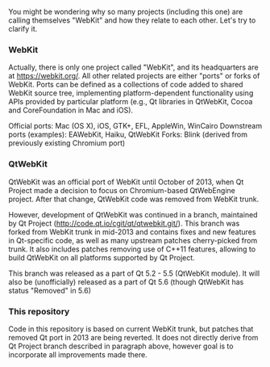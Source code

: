 You might be wondering why so many projects (including this one) are calling themselves "WebKit" and how they relate to each other. Let's try to clarify it.

### WebKit

Actually, there is only one project called "WebKit", and its headquarters are at https://webkit.org/. All other related projects are either "ports" or forks of WebKit. Ports can be defined as a collections of code added to shared WebKit source tree, implementing platform-dependent functionality using APIs provided by particular platform (e.g., Qt libraries in QtWebKit, Cocoa and CoreFoundation in Mac and iOS).

Official ports: Mac (OS X), iOS, GTK+, EFL, AppleWin, WinCairo
Downstream ports (examples): EAWebKit, Haiku, QtWebKit
Forks: Blink (derived from previously existing Chromium port)

### QtWebKit

QtWebKit was an official port of WebKit until October of 2013, when Qt Project made a decision to focus on Chromium-based QtWebEngine project. After that change, QtWebKit code was removed from WebKit trunk.

However, development of QtWebKit was continued in a branch, maintained by Qt Project (http://code.qt.io/cgit/qt/qtwebkit.git/). This branch was forked from WebKit trunk in mid-2013 and contains fixes and new features in Qt-specific code, as well as many upstream patches cherry-picked from trunk. It also includes patches removing use of C++11 features, allowing to build QtWebKit on all platforms supported by Qt Project.

This branch was released as a part of Qt 5.2 - 5.5 (QtWebKit module). It will also be (unofficially) released as a part of Qt 5.6 (though QtWebKit has status "Removed" in 5.6)

### This repository

Code in this repository is based on current WebKit trunk, but patches that removed Qt port in 2013 are being reverted. It does not directly derive from Qt Project branch described in paragraph above, however goal is to incorporate all improvements made there.